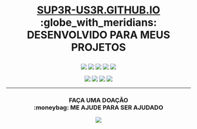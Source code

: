 <h1>
	<p align="center">
	<a href="https://sup3r-us3r.github.io" target="_blank"><b>SUP3R-US3R.GITHUB.IO</b></a>
	<br>
	<b>:globe_with_meridians: DESENVOLVIDO PARA MEUS PROJETOS</b>
	</p>

</h1>

<p align="center">
  <img src="http://forthebadge.com/images/badges/made-with-ruby.svg"></a>
  <img src="http://forthebadge.com/images/badges/built-with-love.svg"></a>
  <img src="http://forthebadge.com/images/badges/uses-html.svg"></a>
  <img src="http://forthebadge.com/images/badges/uses-css.svg"></a>
  <img src="http://forthebadge.com/images/badges/fo-real.svg"></a>
</p>

<p align="center">
  <a href="https://www.youtube.com/MagnoTutor?sub_confirmation=1" target="_blank"><img src="https://img.shields.io/badge/YOUTUBE-INSCREVA--SE-red.svg?style=for-the-badge"></a>
  <a href="https://www.facebook.com/Magn0Tutor" target="_blank"><img src="https://img.shields.io/badge/P%C3%81GINA%20DO%20FACEBOOK-CURTA-blue.svg?style=for-the-badge"></a>
  <a href="https://www.github.com/Sup3r-Us3r" target="_blank"><img src="https://img.shields.io/badge/GITHUB-FAVORITE-yellow.svg?style=for-the-badge"></a>
  <a href="https://www.twitter.com/Magn0tutor" target="_blank"><img src="https://img.shields.io/badge/TWITTER-ME%20SIGA-lightgrey.svg?style=for-the-badge"></a>
</p>

<hr>

<h3>
	<p align="center">
	<b>FAÇA UMA DOAÇÃO</b>
	<br>
	<b>:moneybag: ME AJUDE PARA SER AJUDADO</b>
	</p>

</h3>

<p align="center">
  <a href="https://pag.ae/bkzYxDJ" target="_blank">
  <img class="hoverable z-depth-1" src="https://img.shields.io/badge/DOAR%20COM-PAGSEGURO-green.svg?style=for-the-badge">
</p>

<!--
![forthebadge](http://forthebadge.com/images/badges/made-with-ruby.svg)
![forthebadge](http://forthebadge.com/images/badges/built-with-love.svg)
![forthebadge](http://forthebadge.com/images/badges/uses-html.svg)
![forthebadge](http://forthebadge.com/images/badges/uses-css.svg)
![forthebadge](http://forthebadge.com/images/badges/fo-real.svg)

-->

<!--
[![YouTube](https://img.shields.io/badge/YOUTUBE-INSCREVA--SE-red.svg?style=for-the-badge)](https://youtube.com/MagnoTutor?sub_confirmation=1)
[![Facebook](https://img.shields.io/badge/P%C3%81GINA%20DO%20FACEBOOK-CURTA-blue.svg?style=for-the-badge)](https://facebook.com/Magn0Tutor)
[![GitHub](https://img.shields.io/badge/GITHUB-FAVORITE-yellow.svg?style=for-the-badge)](https://github.com/Sup3r-Us3r)
[![Twitter](https://img.shields.io/badge/TWITTER-ME%20SIGA-lightgrey.svg?style=for-the-badge)](https://www.twitter.com/Magn0tutor)

-->
